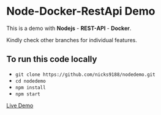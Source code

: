 # Node-Docker-RestApi Demo

This is a demo with **Nodejs** - **REST-API** - **Docker**.

Kindly check other branches for individual features.

## To run this code locally

* `git clone https://github.com/nicks9188/nodedemo.git`
* `cd nodedemo`
* `npm install`
* `npm start`

[Live Demo](href=http://13.233.15.16:3000/)
